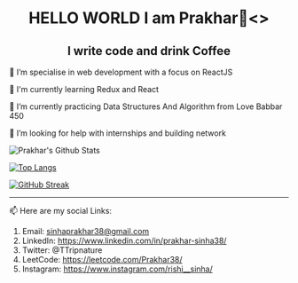 <!--
**SinhaPrakhar38/SinhaPrakhar38** is a ✨ _special_ ✨ repository because its `README.md` (this file) appears on your GitHub profile.

Here are some ideas to get you started:
-->
<h1 align="center">HELLO WORLD I am Prakhar👋<></h1>
<h2 align="center"> I write code and drink Coffee</h2>

🔭 I’m specialise in web development with a focus on ReactJS

📝 I'm currently learning Redux and React

🌱 I’m currently practicing Data Structures And Algorithm from Love Babbar 450

🤔 I’m looking for help with internships and building network


![Prakhar's Github Stats](https://github-readme-stats.vercel.app/api?username=SinhaPrakhar38&show_icons=true&theme=dark&border_radius=10&include_all_commits=true&count_private=true)

[![Top Langs](https://github-readme-stats.vercel.app/api/top-langs/?username=SinhaPrakhar38&lang_count=9&layout=compact&theme=dark)](https://github.com/SinhaPrakhar38/github-readme-stats)

[![GitHub Streak](http://github-readme-streak-stats.herokuapp.com?user=SinhaPrakhar38&hide_border=true&background=0D111700&border=943BDD00&fire=0FAADA&sideNums=10D906&currStreakLabel=10D906&currStreakNum=10D906&sideLabels=10D906&dates=4F5D78&stroke=7F1DA2&ring=10D906)](https://git.io/streak-stats)
<hr>

📫 Here are my social Links:
  1. Email: sinhaprakhar38@gmail.com 
  2. LinkedIn: https://www.linkedin.com/in/prakhar-sinha38/
  3. Twitter: @TTripnature
  4. LeetCode: https://leetcode.com/Prakhar38/
  5. Instagram: https://www.instagram.com/rishi__sinha/



